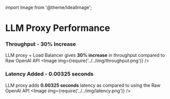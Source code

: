 import Image from '@theme/IdealImage';

# LLM Proxy Performance

### Throughput - 30% Increase
LLM proxy + Load Balancer gives **30% increase** in throughput compared to Raw OpenAI API
<Image img={require('../../img/throughput.png')} />

### Latency Added - 0.00325 seconds
LLM proxy adds **0.00325 seconds** latency as compared to using the Raw OpenAI API
<Image img={require('../../img/latency.png')} />